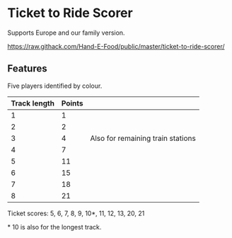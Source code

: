 Ticket to Ride Scorer
=====================

Supports Europe and our family version.

https://raw.githack.com/Hand-E-Food/public/master/ticket-to-ride-scorer/

Features
--------

Five players identified by colour.

| Track length | Points |   |
| ------------ | ------ | - |
| 1 | 1 |
| 2 | 2 |
| 3 | 4 | Also for remaining train stations |
| 4 | 7 |
| 5 | 11 |
| 6 | 15 |
| 7 | 18 |
| 8 | 21 |

Ticket scores: 5, 6, 7, 8, 9, 10\*, 11, 12, 13, 20, 21

\* 10 is also for the longest track.
